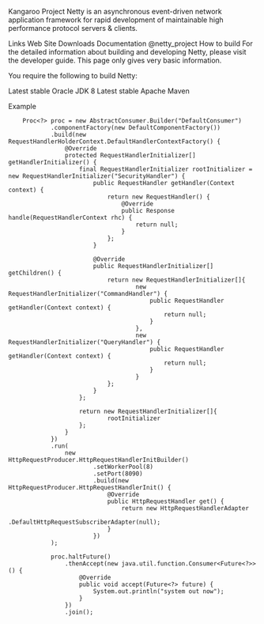 Kangaroo Project
Netty is an asynchronous event-driven network application framework for rapid development of maintainable high performance protocol servers & clients.

Links
Web Site
Downloads
Documentation
@netty_project
How to build
For the detailed information about building and developing Netty, please visit the developer guide. This page only gives very basic information.

You require the following to build Netty:

Latest stable Oracle JDK 8
Latest stable Apache Maven




Example


        Proc<?> proc = new AbstractConsumer.Builder("DefaultConsumer")
                .componentFactory(new DefaultComponentFactory())
                .build(new RequestHandlerHolderContext.DefaultHandlerContextFactory() {
                    @Override
                    protected RequestHandlerInitializer[] getHandlerInitializer() {
                        final RequestHandlerInitializer rootInitializer = new RequestHandlerInitializer("SecurityHandler") {
                            public RequestHandler getHandler(Context context) {
                                return new RequestHandler() {
                                    @Override
                                    public Response handle(RequestHandlerContext rhc) {
                                        return null;
                                    }
                                };
                            }

                            @Override
                            public RequestHandlerInitializer[] getChildren() {
                                return new RequestHandlerInitializer[]{
                                        new RequestHandlerInitializer("CommandHandler") {
                                            public RequestHandler getHandler(Context context) {
                                                return null;
                                            }
                                        },
                                        new RequestHandlerInitializer("QueryHandler") {
                                            public RequestHandler getHandler(Context context) {
                                                return null;
                                            }
                                        }
                                };
                            }
                        };

                        return new RequestHandlerInitializer[]{
                                rootInitializer
                        };
                    }
                })
                .run(
                    new HttpRequestProducer.HttpRequestHandlerInitBuilder()
                            .setWorkerPool(8)
                            .setPort(8090)
                            .build(new HttpRequestProducer.HttpRequestHandlerInit() {
                                @Override
                                public HttpRequestHandler get() {
                                    return new HttpRequestHandlerAdapter
                                            .DefaultHttpRequestSubscriberAdapter(null);
                                }
                            })
                );

                proc.haltFuture()
                    .thenAccept(new java.util.function.Consumer<Future<?>>() {
                        @Override
                        public void accept(Future<?> future) {
                            System.out.println("system out now");
                        }
                    })
                    .join();
